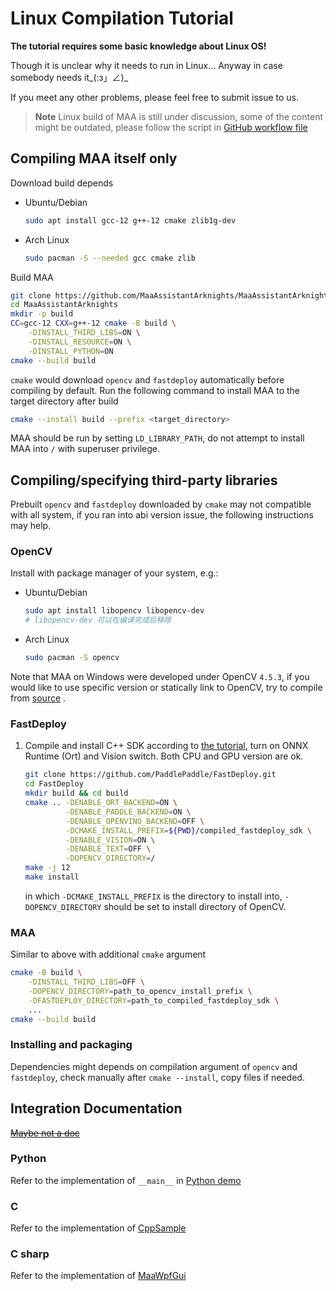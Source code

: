 # Linux Compilation Tutorial

**The tutorial requires some basic knowledge about Linux OS!**

Though it is unclear why it needs to run in Linux... Anyway in case somebody needs it_(:з」∠)_

If you meet any other problems, please feel free to submit issue to us.

> **Note**
> Linux build of MAA is still under discussion, some of the content might be outdated, please follow the script in [GitHub workflow file](../.github/workflows/release-maa-linux.yml)

## Compiling MAA itself only

Download build depends

- Ubuntu/Debian

  ```bash
  sudo apt install gcc-12 g++-12 cmake zlib1g-dev
  ```

- Arch Linux

  ```bash
  sudo pacman -S --needed gcc cmake zlib
  ```

Build MAA

```bash
git clone https://github.com/MaaAssistantArknights/MaaAssistantArknights.git
cd MaaAssistantArknights
mkdir -p build
CC=gcc-12 CXX=g++-12 cmake -B build \
    -DINSTALL_THIRD_LIBS=ON \
    -DINSTALL_RESOURCE=ON \
    -DINSTALL_PYTHON=ON
cmake --build build
```

`cmake` would download `opencv` and `fastdeploy` automatically before compiling by default. Run the following command to install MAA to the target directory after build

```bash
cmake --install build --prefix <target_directory>
```

MAA should be run by setting `LD_LIBRARY_PATH`, do not attempt to install MAA into `/` with superuser privilege.

## Compiling/specifying third-party libraries

Prebuilt `opencv` and `fastdeploy` downloaded by `cmake` may not compatible with all system, if you ran into abi version issue, the following instructions may help.

### OpenCV

Install with package manager of your system, e.g.:

- Ubuntu/Debian

  ```bash
  sudo apt install libopencv libopencv-dev
  # libopencv-dev 可以在编译完成后移除
  ```

- Arch Linux

  ```bash
  sudo pacman -S opencv
  ```

Note that MAA on Windows were developed under OpenCV `4.5.3`, if you would like to use specific version or statically link to OpenCV, try to compile from [source](https://github.com/opencv/opencv) .

### FastDeploy

1. Compile and install C++ SDK according to [the tutorial](https://github.com/PaddlePaddle/FastDeploy/blob/develop/docs/en/build_and_install/cpu.md), turn on ONNX Runtime (Ort) and Vision switch. Both CPU and GPU version are ok.

    ```bash
    git clone https://github.com/PaddlePaddle/FastDeploy.git
    cd FastDeploy
    mkdir build && cd build
    cmake .. -DENABLE_ORT_BACKEND=ON \
             -DENABLE_PADDLE_BACKEND=ON \
             -DENABLE_OPENVINO_BACKEND=OFF \
             -DCMAKE_INSTALL_PREFIX=${PWD}/compiled_fastdeploy_sdk \
             -DENABLE_VISION=ON \
             -DENABLE_TEXT=OFF \
             -DOPENCV_DIRECTORY=/
    make -j 12
    make install
    ```

    in which `-DCMAKE_INSTALL_PREFIX` is the directory to install into, `-DOPENCV_DIRECTORY` should be set to install directory of OpenCV.

### MAA

Similar to above with additional `cmake` argument

```bash
cmake -B build \
    -DINSTALL_THIRD_LIBS=OFF \
    -DOPENCV_DIRECTORY=path_to_opencv_install_prefix \
    -DFASTDEPLOY_DIRECTORY=path_to_compiled_fastdeploy_sdk \
    ...
cmake --build build
```

### Installing and packaging

Dependencies might depends on compilation argument of `opencv` and `fastdeploy`, check manually after `cmake --install`, copy files if needed.

## Integration Documentation

[~~Maybe not a doc~~](https://github.com/MistEO/MaaCoreArknights/wiki)

### Python

Refer to the implementation of `__main__` in [Python demo](https://github.com/MaaAssistantArknights/MaaAssistantArknights/blob/master/src/Python/sample.py)

### C

Refer to the implementation of [CppSample](https://github.com/MaaAssistantArknights/MaaAssistantArknights/blob/master/src/CppSample/main.cpp)

### C sharp

Refer to the implementation of [MaaWpfGui](https://github.com/MaaAssistantArknights/MaaAssistantArknights/blob/master/src/MaaWpfGui/Helper/AsstProxy.cs)
